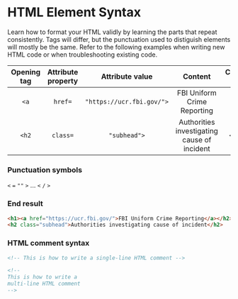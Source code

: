 # HTML Element Syntax
Learn how to format your HTML validly by learning the parts that repeat consistently. Tags will differ, but the punctuation used to distiguish elements will mostly be the same. Refer to the following examples when writing new HTML code or when troubleshooting existing code.

|Opening tag|Attribute property|Attribute value|Content|Closing tag|
|:--:|:--:|:--:|:--:|:--:|
|`<a`|`href=`|`"https://ucr.fbi.gov/">`|FBI Uniform Crime Reporting|`</a>`|
|`<h2`|`class=`|`"subhead">`|Authorities investigating cause of incident|`</h2>`|

### Punctuation symbols
`<` `=` `""` `>` ... `<` `/` `>`

### End result
```html
<h1><a href="https://ucr.fbi.gov/">FBI Uniform Crime Reporting</a></h2>
<h2 class="subhead">Authorities investigating cause of incident</h2>
```

### HTML comment syntax
```html
<!-- This is how to write a single-line HTML comment -->

<!--
This is how to write a
multi-line HTML comment
-->
```
